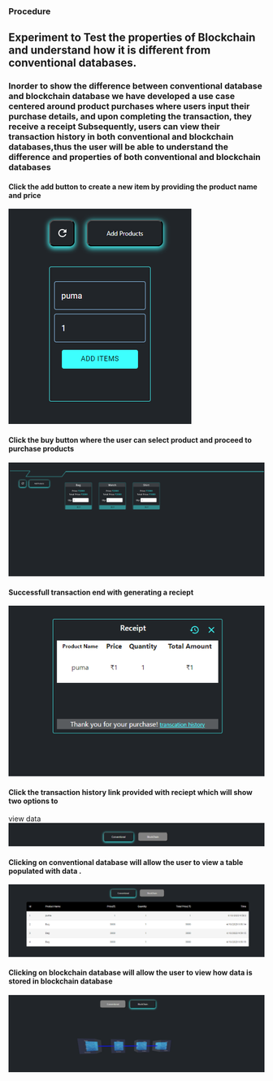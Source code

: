 ### Procedure

<h2>Experiment to Test the properties of Blockchain and understand how it is different from conventional databases.</h2>

<h3>Inorder to show the difference between conventional database and blockchain database we have developed a use case centered around product purchases where  users input their purchase details, and upon completing the transaction, they receive a receipt Subsequently, users can view their transaction history in both conventional and blockchain databases,thus the user will be able to understand the difference and properties of both conventional and blockchain databases   </h3>

<!-- <h3>Will take a real world scenario to illustrate the difference between conventional databases and blockchain databases for that will simulate a online purchase transaction where an item can be selected and purchased.the user will be able to add new item by providing the product name and price. upon adding the item the product will be listed with buy option  a successfull transaction ends with generating a reciept which will be added to the transaction log. the user will have choice to opt between conventional database and blockchain database thus allowing the user to understand the difference between conventional and blockchain database   -->

  <h4> Click the add button to create a new item by providing the product name and price </h4>
  <div style="text-align-center;">
 <img src="./images/addproduct.png" alt="conventional databse"></div>
 <h4>   Click the buy button where the user can select product and  proceed to purchase products </h4>
<div style="text-align-center;">
 <img src="./images/full.png" alt="conventional databse"></div>
   
  <h4>Successfull transaction end with generating a reciept  </h4>
<div style="text-align-center;">
 <img src="./images/receipt.png" alt="conventional databse"></div>
  <h4> Click  the transaction history link provided with reciept  which will show two options to </h4> view data 
<div style="text-align-center;">
 <img src="./images/button.png" alt="conventional databse"></div>

 <h4> Clicking on conventional database will allow the user to view a table populated with data . </h4>
<div style="text-align-center;">
 <img src="./images/table.png" alt="conventional databse"></div>

 <h4>Clicking on blockchain database will allow the user to view how data is stored in blockchain database  </h4>
<div style="text-align-center;">
 <img src="./images/block.png" alt="conventional databse"></div>
